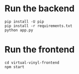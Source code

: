 #  Run the backend

```
pip install -U pip
pip install -r requirements.txt
python app.py
```

# Run the frontend

```
cd virtual-vinyl-frontend
npm start
```
